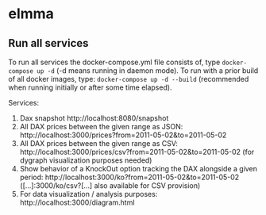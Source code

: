 # elmma

## Run all services

To run all services the docker-compose.yml file consists of, type `docker-compose up -d` (-d means running in daemon mode). To run with a prior build of all docker images, type: `docker-compose up -d --build` (recommended when running initially or after some time elapsed).

Services:

1. Dax snapshot http://localhost:8080/snapshot
2. All DAX prices between the given range as JSON: http://localhost:3000/prices?from=2011-05-02&to=2011-05-02
3. All DAX prices between the given range as CSV: http://localhost:3000/prices/csv?from=2011-05-02&to=2011-05-02 (for dygraph visualization purposes needed)
4. Show behavior of a KnockOut option tracking the DAX alongside a given period: http://localhost:3000/ko?from=2011-05-02&to=2011-05-02 ([...]:3000/ko/csv?[...] also available for CSV provision)
5. For data visualization / analysis purposes: http://localhost:3000/diagram.html

